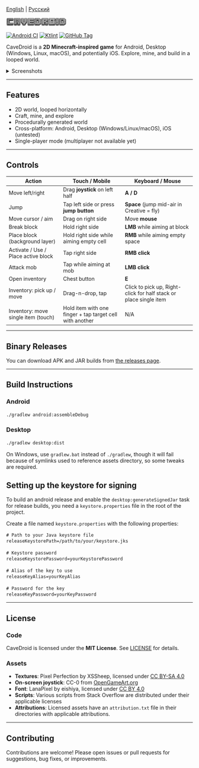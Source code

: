 [English](README.md) | [Русский](README-RU.md)

![CaveDroid](assets/gamelogo.png)

[![Android CI](https://github.com/fredboy/cavedroid/actions/workflows/android.yml/badge.svg)](https://github.com/fredboy/cavedroid/actions/workflows/android.yml)
[![Ktlint](https://github.com/fredboy/cavedroid/actions/workflows/ktlint.yml/badge.svg)](https://github.com/fredboy/cavedroid/actions/workflows/ktlint.yml)
[![GitHub Tag](https://img.shields.io/github/v/tag/fredboy/cavedroid)](https://github.com/fredboy/cavedroid/tags)

CaveDroid is a **2D Minecraft-inspired game** for Android, Desktop (Windows, Linux, macOS), and potentially iOS.
Explore, mine, and build in a looped world.

<details>
  <summary>Screenshots</summary>

![Screenshot 1](fastlane/metadata/android/en-US/images/phoneScreenshots/1.png)
![Screenshot 2](fastlane/metadata/android/en-US/images/phoneScreenshots/2.png)
![Screenshot 3](fastlane/metadata/android/en-US/images/phoneScreenshots/3.png)
![Screenshot 4](fastlane/metadata/android/en-US/images/phoneScreenshots/4.png)
![Screenshot 5](fastlane/metadata/android/en-US/images/phoneScreenshots/5.png)
![Screenshot 6](fastlane/metadata/android/en-US/images/phoneScreenshots/6.png)

</details>

---

## Features

- 2D world, looped horizontally
- Craft, mine, and explore
- Procedurally generated world
- Cross-platform: Android, Desktop (Windows/Linux/macOS), iOS (untested)
- Single-player mode (multiplayer not available yet)

---

## Controls

| Action | Touch / Mobile | Keyboard / Mouse |
|--------|----------------|-----------------|
| Move left/right | Drag **joystick** on left half | **A / D** |
| Jump | Tap left side or press **jump button** | **Space** (jump mid-air in Creative = fly) |
| Move cursor / aim | Drag on right side | Move **mouse** |
| Break block | Hold right side | **LMB** while aiming at block |
| Place block (background layer) | Hold right side while aiming empty cell | **RMB** while aiming empty space |
| Activate / Use / Place active block | Tap right side | **RMB click** |
| Attack mob | Tap while aiming at mob | **LMB click** |
| Open inventory | Chest button | **E** |
| Inventory: pick up / move | Drag-n-drop, tap | Click to pick up, Right-click for half stack or place single item |
| Inventory: move single item (touch) | Hold item with one finger + tap target cell with another | N/A |

---

## Binary Releases

You can download APK and JAR builds from [the releases page](https://github.com/fredboy/cavedroid/releases).

---

## Build Instructions

### Android

```bash
./gradlew android:assembleDebug
```

### Desktop

```bash
./gradlew desktop:dist
```

On Windows, use `gradlew.bat` instead of `./gradlew`, though it will fail because of symlinks used to reference assets
directory, so some tweaks are required.

## Setting up the keystore for signing

To build an android release and enable the `desktop:generateSignedJar` task for release builds,
you need a `keystore.properties` file in the root of the project.

Create a file named `keystore.properties` with the following properties:

```properties
# Path to your Java keystore file
releaseKeystorePath=/path/to/your/keystore.jks

# Keystore password
releaseKeystorePassword=yourKeystorePassword

# Alias of the key to use
releaseKeyAlias=yourKeyAlias

# Password for the key
releaseKeyPassword=yourKeyPassword
```

---

## License

### Code
CaveDroid is licensed under the **MIT License**. See [LICENSE](LICENSE) for details.

### Assets

- **Textures**: Pixel Perfection by XSSheep, licensed under [CC BY-SA 4.0](https://creativecommons.org/licenses/by-sa/4.0/)
- **On-screen joystick**: CC-0 from [OpenGameArt.org](https://opengameart.org/content/mmorpg-virtual-joysticks)
- **Font**: LanaPixel by eishiya, licensed under [CC BY 4.0](https://creativecommons.org/licenses/by/4.0/)
- **Scripts**: Various scripts from Stack Overflow are distributed under their applicable licenses
- **Attributions**: Licensed assets have an `attribution.txt` file in their directories with applicable attributions.

---

## Contributing

Contributions are welcome! Please open issues or pull requests for suggestions, bug fixes, or improvements.
